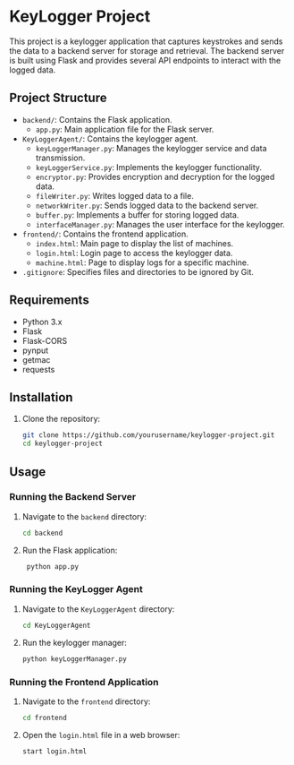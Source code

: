 # KeyLogger Project

This project is a keylogger application that captures keystrokes and sends the data to a backend server for storage and retrieval.
The backend server is built using Flask and provides several API endpoints to interact with the logged data.

## Project Structure

- `backend/`: Contains the Flask application.
  - `app.py`: Main application file for the Flask server.
- `KeyLoggerAgent/`: Contains the keylogger agent.
  - `keyLoggerManager.py`: Manages the keylogger service and data transmission.
  - `keyLoggerService.py`: Implements the keylogger functionality.
  - `encryptor.py`: Provides encryption and decryption for the logged data.
  - `fileWriter.py`: Writes logged data to a file.
  - `networkWriter.py`: Sends logged data to the backend server.
  - `buffer.py`: Implements a buffer for storing logged data.
  - `interfaceManager.py`: Manages the user interface for the keylogger.
- `frontend/`: Contains the frontend application.
  - `index.html`: Main page to display the list of machines.
  - `login.html`: Login page to access the keylogger data.
  - `machine.html`: Page to display logs for a specific machine.
- `.gitignore`: Specifies files and directories to be ignored by Git.

## Requirements

- Python 3.x
- Flask
- Flask-CORS
- pynput
- getmac
- requests

## Installation

1. Clone the repository:
   ```sh
   git clone https://github.com/yourusername/keylogger-project.git
   cd keylogger-project
   
## Usage

### Running the Backend Server

1. Navigate to the `backend` directory:
   ```sh
   cd backend
   
2. Run the Flask application:
   ```sh
    python app.py
   
### Running the KeyLogger Agent
1. Navigate to the `KeyLoggerAgent` directory:
    ```sh
   cd KeyLoggerAgent
   
2. Run the keylogger manager:
    ```sh
    python keyLoggerManager.py
   
### Running the Frontend Application
1. Navigate to the `frontend` directory:
    ```sh
   cd frontend
   
2. Open the `login.html` file in a web browser:
   ```sh
   start login.html    
    
   
